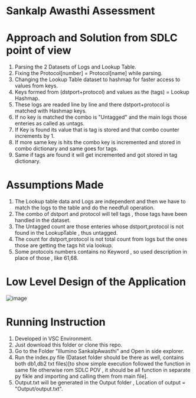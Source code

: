 # Sankalp Awasthi Assessment 

# Approach and Solution from SDLC point of view
1. Parsing the 2 Datasets of Logs and Lookup Table.
2. Fixing the Protocol[number] = Protocol[name] while parsing.
3. Changing the Lookup Table dataset to hashmap for faster access to values from keys.
4. Keys formed from (dstport+protocol) and values as the (tags) = Lookup Hashmap.
5. These logs are readed line by line and there dstport+protocol is matched with Hashmap keys.
6. If no key is matched the combo is "Untagged" and the main logs those enteries as called as untags.
7. If Key is found its value that is tag is stored and that combo counter increments by 1.
8. If more same key is hits the combo key is incremented and stored in combo dictionary and same goes for tags.
9. Same if tags are found it will get incremented and got stored in tag dictionary.

# Assumptions Made 
1. The Lookup table data and Logs are independent and then we have to match the logs to the table and do the needfull operation.
2. The combo of dstport and protocol will tell tags , those tags have been handled in the dataset.
3. The Untagged count are those enteries whose dstport,protocol is not found in the LookupTable , thus untagged.
4. The count for dstport,protocol is not total count from logs but the ones those are getting the tags hit via lookup.
5. Some protocols numbers contains no <BLANK> Keyword , so used description in place of those , like 61,68.

# Low Level Design of the Application 

![image](https://github.com/user-attachments/assets/044425c8-0d44-40da-97e0-056cb2e759bd)

# Running Instruction 
1. Developed in VSC Environment.
2. Just download this folder or clone this repo.
3. Go to the Folder "Illumino SankalpAwasthi" and Open in side explorer.
4. Run the index.py file (Dataset folder should be there as well, contains both db1,db2 txt files)[to show simple execution followed the function in same file otherwise rom SDLC POV , it should be all function in separate py fikle and importing and calling them from main file].
5. Output.txt will be generated in the Output folder , Location of output = "Output/output.txt".



